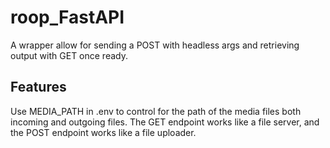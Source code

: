 # roop_FastAPI
A wrapper allow for sending a POST with headless args and retrieving output with GET once ready.

## Features
Use MEDIA_PATH in .env to control for the path of the media files both incoming and outgoing files.
The GET endpoint works like a file server, and the POST endpoint works like a file uploader.
